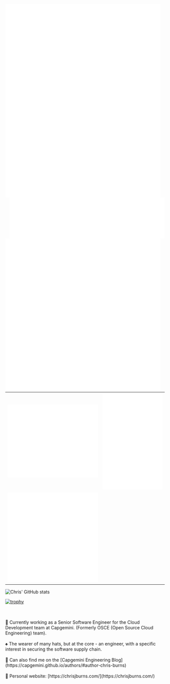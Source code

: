[<img align="left" width="490" alt="🦑" src="https://github.com/ChrisJBurns/ChrisJBurns/blob/main/general.svg">](#)
[<img align="right" width="490" alt="🦑" src="https://github.com/ChrisJBurns/ChrisJBurns/blob/main/metrics.plugin.achievements.compact.svg">](#)
[<img align="left" width="490" alt="🦑" src="metrics.plugin.reactions.svg">](#)

<table>
  <tr>
    <td align="center">
      <img src="https://github.com/ChrisJBurns/ChrisJBurns/blob/main/metrics.classic.svg">
    </td>
    <td align="center">
      <img src="https://github.com/ChrisJBurns/ChrisJBurns/blob/main/metrics.plugin.achievements.svg">
    </td>
  </tr>
    <tr>
    <td align="center">
      <img src="https://github.com/ChrisJBurns/ChrisJBurns/blob/main/metrics.plugin.reactions.svg">
    </td>
  </tr>
</table>

![Chris' GitHub stats](https://github-readme-stats.vercel.app/api?username=chrisjburns&show_icons=true&theme=dark)

[![trophy](https://github-profile-trophy.vercel.app/?username=chrisjburns)](https://github-profile-trophy.vercel.app/?username=chrisjburns&theme=matrix&no-frame=true&margin-w=10&column=7)

</br>
</br>
🔭 Currently working as a Senior Software Engineer for the Cloud Development team at Capgemini. (Formerly OSCE (Open Source Cloud Engineering) team).
</br>
</br>
♠️ The wearer of many hats, but at the core - an engineer, with a specific interest in securing the software supply chain.
</br>
</br>
💠 Can also find me on the [Capgemini Engineering Blog](https://capgemini.github.io/authors/#author-chris-burns)
</br>
</br>
🧪 Personal website: [https://chrisjburns.com/](https://chrisjburns.com/)
</br>
</br>
